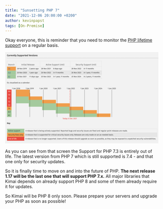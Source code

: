 ```yaml
---
title: "Sunsetting PHP 7"
date: "2021-12-06 20:00:00 +0200"
author: kevinpapst
tags: [On-Premise]
---
```


Okay everyone, this is reminder that you need to monitor the [PHP lifetime support](https://www.php.net/supported-versions.php) on a regular basis.

![Edit](/images/news/sunset-php-7.png "Supported PHP versions in December 2021")

As you can see from that screen the Support for PHP 7.3 is entirely out of life.
The latest version from PHP 7 which is still supported is 7.4 - and that one only for security updates.

So it is finally time to move on and into the future of PHP. **The next release 1.17 will be the last one that will support PHP 7.x.**
All major libraries that Kimai depends on already support PHP 8 and some of them already require it for updates.

So Kimai will be PHP 8 only soon. Please prepare your servers and upgrade your PHP as soon as possible! 

